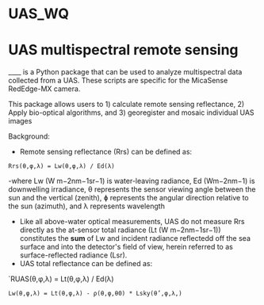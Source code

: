 # UAS_WQ

# UAS multispectral remote sensing
____ is a Python package that can be used to analyze multispectral data collected from a UAS. These scripts are specific for the MicaSense RedEdge-MX camera. 

This package allows users to 1) calculate remote sensing reflectance, 2) Apply bio-optical algorithms, and 3) georegister and mosaic individual UAS images

Background:

- Remote sensing reflectance (Rrs) can be defined as:

`Rrs(θ,φ,λ) = Lw(θ,φ,λ) / Ed(λ)`

  -where Lw (W m−2nm−1sr−1) is water-leaving radiance, Ed (Wm−2nm−1) is downwelling irradiance, θ represents the sensor viewing angle between the sun and the vertical (zenith), ɸ represents the angular direction relative to the sun (azimuth), and λ represents wavelength
  
- Like all above-water optical measurements, UAS do not measure Rrs directly as the at-sensor total radiance (Lt (W m−2nm−1sr−1)) constitutes the **sum** of Lw and incident radiance reflectedd off the sea surface and into the detector's field of view, herein referred to as surface-reflected radiance (Lsr). 
- UAS total reflectance can be defined as:

`RUAS(θ,φ,λ) = Lt(θ,φ,λ) / Ed(λ)

`Lw(θ,φ,λ) = Lt(θ,φ,λ) - ρ(θ,φ,θ0) * Lsky(θ’,φ,λ,)`
